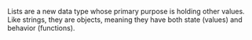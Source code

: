 Lists are a new data type whose primary purpose is holding other values. Like strings, they are objects, meaning they have both state (values) and behavior (functions).
